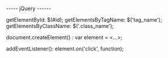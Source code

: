 ----- jQuery ------


getElementById: $(#id);
getElementsByTagName: $('tag_name');
getElementsByClassName: $('.class_name');

document.createElement() : var element = <...>;

addEventListener(): element.on('click', function);
